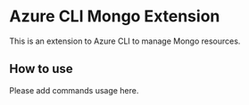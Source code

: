 # Azure CLI Mongo Extension #
This is an extension to Azure CLI to manage Mongo resources.

## How to use ##
Please add commands usage here.